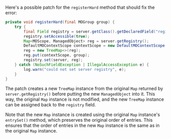 Here's a possible patch for the `registerHard` method that should fix the error:

```java
private void registerHard(final MOGroup group) {
    try {
        final Field registry = server.getClass().getDeclaredField("registry");
        registry.setAccessible(true);
        Map<MOScope, ManagedObject> reg = server.getRegistry();
        DefaultMOContextScope contextScope = new DefaultMOContextScope(new OctetString(""), group.getScope());
        reg = new TreeMap<>(reg);
        reg.put(contextScope, group);
        registry.set(server, reg);
    } catch (NoSuchFieldException | IllegalAccessException e) {
        log.warn("could not set server registry", e);
    }
}
```

The patch creates a new `TreeMap` instance from the original `Map` returned by `server.getRegistry()` before putting the new `ManagedObject` into it. This way, the original `Map` instance is not modified, and the new `TreeMap` instance can be assigned back to the `registry` field.

Note that the new `Map` instance is created using the original `Map` instance's `entrySet()` method, which preserves the original order of entries. This ensures that the order of entries in the new `Map` instance is the same as in the original `Map` instance.